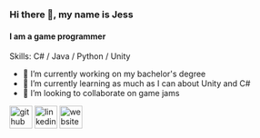 ### Hi there 👋, my name is Jess
#### I am a game programmer

Skills: C# / Java / Python / Unity

- 🔭 I’m currently working on my bachelor's degree 
- 🌱 I’m currently learning as much as I can about Unity and C# 
- 👯 I’m looking to collaborate on game jams 


[<img src='https://cdn.jsdelivr.net/npm/simple-icons@3.0.1/icons/github.svg' alt='github' height='40'>](https://github.com/@JessCase)  [<img src='https://cdn.jsdelivr.net/npm/simple-icons@3.0.1/icons/linkedin.svg' alt='linkedin' height='40'>](https://www.linkedin.com/in/jess-case/)  [<img src='https://cdn.jsdelivr.net/npm/simple-icons@3.0.1/icons/icloud.svg' alt='website' height='40'>](jess-case.com)  


<!---
JessCase/JessCase is a ✨ special ✨ repository because its `README.md` (this file) appears on your GitHub profile.
You can click the Preview link to take a look at your changes.
--->
